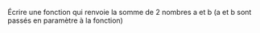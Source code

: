 Écrire une fonction qui renvoie la somme de 2 nombres a et b (a et b sont passés en paramètre à la fonction)
